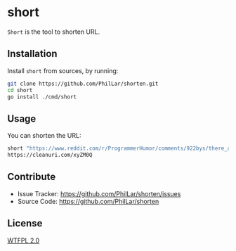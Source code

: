 short
=====

`Short` is the tool to shorten URL.

Installation
------------

Install `short` from sources, by running:

```sh
git clone https://github.com/PhilLar/shorten.git
cd short
go install ./cmd/short
```

Usage
-----
You can shorten the URL:
```sh
short "https://www.reddit.com/r/ProgrammerHumor/comments/922bys/there_are_two_ways_to_write_errorfree_programs/"
https://cleanuri.com/xyZM0Q
```

Contribute
----------
- Issue Tracker: https://github.com/PhilLar/shorten/issues
- Source Code: https://github.com/PhilLar/shorten

License
--------
[WTFPL 2.0](https://wtfpl2.com/)
